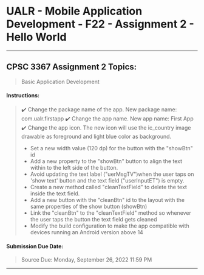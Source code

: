 # UALR - Mobile Application Development - F22 - Assignment 2 - Hello World

---

## CPSC 3367 Assignment 2 Topics:

> Basic Application Development

#### Instructions:

> :heavy_check_mark: Change the package name of the app. New package name: com.ualr.firstapp
> :heavy_check_mark: Change the app name. New app name: First App
> :heavy_check_mark: Change the app icon. The new icon will use the ic_country image drawable as foreground and light blue color as background.
> * Set a new width value (120 dp) for the button with the "showBtn" id
> * Add a new property to the "showBtn" button to align the text within to the left side of the button.
> * Avoid updating the text label ("uerMsgTV")when the user taps on 'show text' button and the text field ("userInputET") is empty.
> * Create a new method called "cleanTextField" to delete the text inside the text field.
> * Add a new button with the "cleanBtn" id to the layout with the same properties of the show button (showBtn)
> * Link the "cleanBtn" to the "cleanTextField" method so whenever the user taps the button the text field gets cleaned
> * Modify the build configuration to make the app compatible with devices running an Android version above 14

#### Submission Due Date:

>  Source Due: Monday, September 26, 2022 11:59 PM

---
